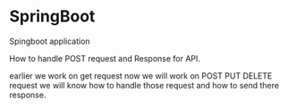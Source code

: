 # SpringBoot
Spingboot application

How to handle POST request and Response for API.

earlier we work on get request now we will work on POST PUT DELETE request we will know 
how to handle those request and how to send there response.

